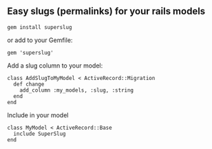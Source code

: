 ## Easy slugs (permalinks) for your rails models

`gem install superslug`

or add to your Gemfile:

`gem 'superslug'`

Add a slug column to your model:

```
class AddSlugToMyModel < ActiveRecord::Migration
  def change
    add_column :my_models, :slug, :string
  end
end
```

Include in your model

```
class MyModel < ActiveRecord::Base
  include SuperSlug
end
